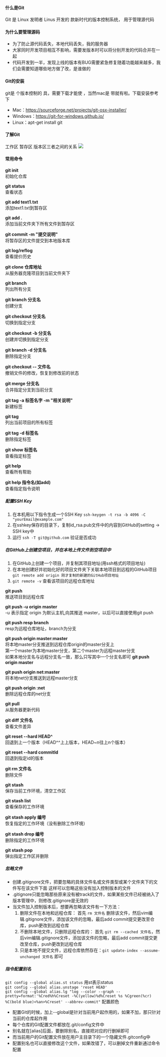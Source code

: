 #### 什么是Git
Git 是 Linux 发明者 Linus 开发的 款新时代的版本控制系统，  用于管理源代码

#### 为什么要管理源码
- 为了防止源代码丢失，本地代码丢失，我的服务器
- 大家同时开发项目相互不影响，需要发版本时可以将分别开发的代码合并在一起
- 代码开发到一半，发现上线的版本有BUG需要紧急修复随着功能越来越多，我们会需要知道哪些地方做了改，是谁做的

#### Git的安装
git是 个版本控制的 具，需要下载才能使 ，当然mac是 带就有啦。下载安装参考下  
- Mac：https://sourceforge.net/projects/git-osx-installer/
- Windows：https://git-for-windows.github.io/
- Linux：apt-get install git

#### 了解Git
工作区  暂存区  版本区三者之间的关系
![](图片暂无)

#### 常用命令
**git init**    
初始化仓库

**git status**  
查看状态    

**git add text1.txt**   
添加text1.txt到暂存区

**git add .**   
添加当前文件夹下所有文件到暂存区    

**git commit -m "提交说明"**    
将暂存区的文件提交到本地版本库  

**git log/reflog**  
查看提价历史    

**git clone 仓库地址**  
从服务器克隆项目到当前文件夹下  

**git branch**    
列出所有分支    

**git branch 分支名**   
创建分支    

**git checkout 分支名**    
切换到指定分支  

**git checkout -b 分支名**    
创建并切换到指定分支    

**git branch -d 分支名**    
删除指定分支    

**git checkout -- 文件名**  
撤销文件的修改，恢复到修改前的状态  

**git merge 分支名**    
合并指定分支到当前分支  

**git tag -a 标签名字 -m "相关说明"**   
新建标签    

**git tag**     
列出当前项目的所有标签  

**git tag -d 标签名**   
删除指定标签    

**git show 标签名**      
查看指定标签    

**git help**    
查看所有帮助    

**git help 指令名(如add)**      
查看指定指令说明    

##### 配置SSH Key
1. 在本机用以下指令生成一个SSH Key  ```ssh-keygen -t rsa -b 4096 -C "yourEmail@example.com"```
2. 在sshkey保存的目录下，复制id_rsa.pub文件中的内容到GitHub的setting -> SSH key中
3. 运行 ```ssh -T git@github.com``` 验证是否成功

##### 在GitHub上创建空项目，并在本地上传文件到空项目中
1. 在GitHub上创建一个项目，并复制其项目地址(用ssh格式的项目地址)
2. 在本地创建好并初始化好的项目文件夹下关联本地项目到远程的GitHub项目   
 ```git remote add origin 刚才复制的新建的GitHub项目地址 ```
3. ```git remote -v``` 查看该项目的远程仓库地址

**git push**    
推送项目到远程仓库  

**git push -u origin master**   
-u 表示指定 origin 为默认主机,向其推送 master，以后可以直接使用git push     

**git push resp branch**    
resp为远程仓库地址，branch为分支    

**git push origin master:master**    
将本地master分支推送到远程仓库origin的master分支上  
第一个master为本地master分支，第二个master为远程master分支  
如果本地分支名与远程分支名一致，那么只写其中一个分支名即可 **git push origin master**

**git push origin net:master**    
将本地net分支推送到远程master分支   

**git push origin   :net**      
删除远程仓库的net分支   

**git pull**    
从服务器更新代码    

**git diff 文件名**    
查看文件差异    

**git reset --hard HEAD^**    
回退到上一个版本（HEAD^^上上版本，HEAD~n往上n个版本）   

**git reset --hard commitId**    
回退到指定id的版本      

**git rm 文件名**       
删除文件    

**git stash**   
保存当前工作环境，清空工作区    

**git stash list**      
查看保存的工作环境      

**git stash apply 编号**    
恢复指定的工作环境（没有删除工作环境）  

**git stash drop 编号**     
删除指定的工作环境

**git stash pop**   
弹出指定工作区并删除    

##### 忽略文件
- 创建.gitignore文件，把要忽略的具体文件名或文件类型或某个文件夹下的文件写在该文件下面
这样可以忽略这些没有加入控制版本的文件
- .gitignore只能忽略那些原来没有被track的文件，如果某些文件已经被纳入了版本管理中，则修改.gitignore是无效的
- 当文件加入控制版本后，想要再忽略该文件有一下方法：
  1. 删除文件在本地和远程仓库：
     首先 ```rm 文件名``` 删除该文件，然后vim编辑.gitignore文件，添加该文件的忽略，最后add commit提交更改至仓库，push更改到远程仓库
  2. 不删除本地文件，只删除远程仓库的：
     首先 ```git rm --cached 文件名```，然后vim编辑.gitignore文件，添加该文件的忽略，最后add commit提交更改至仓库，push更改到远程仓库
  3. 只是本地不提交文件，远程仓库依然存在：```git update-index --assume-unchanged 文件名``` 即可

##### 指令配置别名
```git config --global alias.st status```   用st表示status  
```git config --global alias.unstage 'reset HEAD'```    
```git config --global alias.lg "log --color --graph --pretty=format:'%Cred%h%Creset -%C(yellow)%d%Creset %s %Cgreen(%cr) %C(bold blue)<%an>%Creset' --abbrev-commit"```   配置颜色      

- 配置Git的时候，加上--global是针对当前用户起作用的，如果不加，那只针对当前的仓库起作用
- 每个仓库的Git配置文件都放在.git/config文件中
- 别名就在[alias]后面，要删除别名，直接把对应的行删掉即可
- 而当前用户的Git配置文件放在用户主目录下的一个隐藏文件.gitconfig中
- 	配置别名也可以直接修改这个文件，如果改错了，可以删掉文件重新通过命令配置